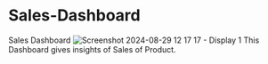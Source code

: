 # Sales-Dashboard
Sales Dashboard
![Screenshot 2024-08-29 12 17 17 - Display 1](https://github.com/user-attachments/assets/0a18ca60-6620-4bd9-9b26-273c88faae34)
This Dashboard gives insights of Sales of Product.
